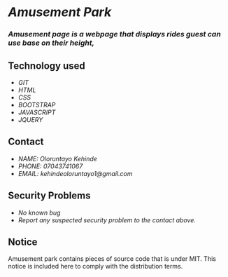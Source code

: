 # _Amusement Park_
### _Amusement page is a webpage that displays rides guest can use base on their height,_

## Technology used
* _GIT_
* _HTML_
* _CSS_
* _BOOTSTRAP_
* _JAVASCRIPT_
* _JQUERY_

## Contact
* _NAME: Oloruntayo Kehinde_
* _PHONE: 07043741067_
* _EMAIL: kehindeoloruntayo1@gmail.com_

## Security Problems
* _No known bug_
* _Report any suspected security problem to the contact above._

## Notice
Amusement park contains pieces of source code that is under MIT. This notice is included here to comply with the distribution terms.